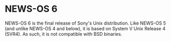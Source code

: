 # NEWS-OS 6
NEWS-OS 6 is the final release of Sony's Unix distribution. Like NEWS-OS 5 (and unlike NEWS-OS 4 and below), it is based
on System V Unix Release 4 (SVR4). As such, it is not compatible with BSD binaries.
